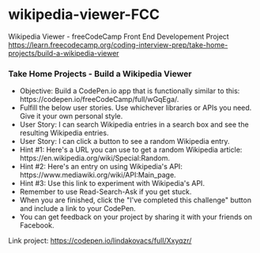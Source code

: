 # wikipedia-viewer-FCC
Wikipedia Viewer - freeCodeCamp Front End Developement Project <br>
https://learn.freecodecamp.org/coding-interview-prep/take-home-projects/build-a-wikipedia-viewer

### Take Home Projects - Build a Wikipedia Viewer

<ul>
  <li>Objective: Build a CodePen.io app that is functionally similar to this: https://codepen.io/freeCodeCamp/full/wGqEga/.</li>
  <li>Fulfill the below user stories. Use whichever libraries or APIs you need. Give it your own personal style.</li>
  <li>User Story: I can search Wikipedia entries in a search box and see the resulting Wikipedia entries.</li>
  <li>User Story: I can click a button to see a random Wikipedia entry.</li>
  <li>Hint #1: Here's a URL you can use to get a random Wikipedia article: https://en.wikipedia.org/wiki/Special:Random.</li>
  <li>Hint #2: Here's an entry on using Wikipedia's API: https://www.mediawiki.org/wiki/API:Main_page.</li>
  <li>Hint #3: Use this link to experiment with Wikipedia's API.</li>
  <li>Remember to use Read-Search-Ask if you get stuck.</li>
  <li>When you are finished, click the "I've completed this challenge" button and include a link to your CodePen.</li>
  <li>You can get feedback on your project by sharing it with your friends on Facebook.</li>
</ul>

Link project: https://codepen.io/lindakovacs/full/Xxyqzr/
